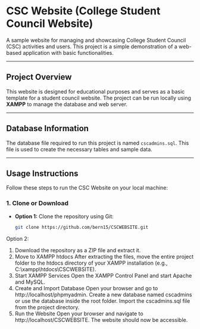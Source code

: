 # CSC Website (College Student Council Website)

A sample website for managing and showcasing College Student Council (CSC) activities and users. This project is a simple demonstration of a web-based application with basic functionalities.

---

## Project Overview

This website is designed for educational purposes and serves as a basic template for a student council website. The project can be run locally using **XAMPP** to manage the database and web server.

---

## Database Information

The database file required to run this project is named `cscadmins.sql`. This file is used to create the necessary tables and sample data.

---

## Usage Instructions

Follow these steps to run the CSC Website on your local machine:

### **1. Clone or Download**
- **Option 1:** Clone the repository using Git:
  ```bash
  git clone https://github.com/bern15/CSCWEBSITE.git
  
Option 2: 
1. Download the repository as a ZIP file and extract it.
2. Move to XAMPP htdocs
After extracting the files, move the entire project folder to the htdocs directory of your XAMPP installation (e.g., C:\xampp\htdocs\CSCWEBSITE).
3. Start XAMPP Services
Open the XAMPP Control Panel and start Apache and MySQL.
4. Create and Import Database
Open your browser and go to http://localhost/phpmyadmin.
Create a new database named cscadmins or use the database inside the root folder.
Import the cscadmins.sql file from the project directory.
5. Run the Website
Open your browser and navigate to http://localhost/CSCWEBSITE.
The website should now be accessible.
